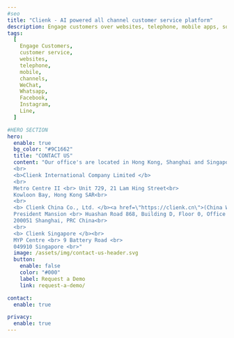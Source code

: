 ```yaml
---
#seo
title: "Clienk - AI powered all channel customer service platform"
description: Engage customers over websites, telephone, mobile apps, social media channels like WeChat, Whatsapp, Facebook, Instagram and many other popular messaging apps.
tags:
  [
    Engage Customers,
    customer service,
    websites,
    telephone,
    mobile,
    channels,
    WeChat,
    Whatsapp,
    Facebook,
    Instagram,
    Line,
  ]

#HERO SECTION
hero:
  enable: true
  bg_color: "#9C1662"
  title: "CONTACT US"
  content: "Our office's are located in Hong Kong, Shanghai and Singapore: <br>
  <br>
  <b>Clienk International Company Limited </b>
  <br> 
  Metro Centre II <br> Unit 729, 21 Lam Hing Street<br> 
  Kowloon Bay, Hong Kong SAR<br>
  <br>
  <b> Clienk China Co., Ltd. </b><a href=\"https://clienk.cn\">(China Website)</a><br> 
  President Mansion <br> Huashan Road 868, Building D, Floor 0, Office B <br>
  200051 Shanghai, PRC China<br>
  <br>
  <b> Clienk Singapore </b><br> 
  MYP Centre <br> 9 Battery Road <br> 
  049910 Singapore <br>"
  image: /assets/img/contact-us-header.svg
  button:
    enable: false
    color: "#000"
    label: Request a Demo
    link: request-a-demo/

contact:
  enable: true

privacy:
  enable: true
---
```

